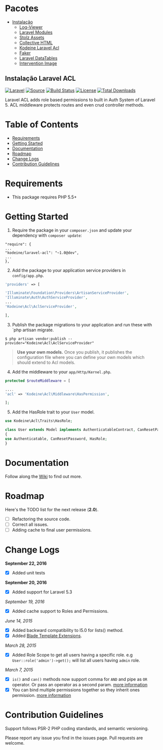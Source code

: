 # Pacotes

- [Instalação](#)
    - [Log-Viewer](/docs/{{version}}/pacotes/logviewer)
    - [Laravel Modules](/docs/{{version}}/pacotes/laravelmodules)
    - [Stolz Assets](/docs/{{version}}/pacotes/stolzassets)
    - [Collective HTML](/docs/{{version}}/pacotes/collectivehtml)
    - [Kodeine Laravel Acl](/docs/{{version}}/pacotes/laravelacl)
    - [Faker](/docs/{{version}}/pacotes/faker)
    - [Laravel DataTables](/docs/{{version}}/pacotes/laraveldatatables)
    - [Intervention Image](/docs/{{version}}/pacotes/interventionimage)

<a name="laravel-acl"></a>
## Instalação Laravel ACL

[![Laravel](https://img.shields.io/badge/Laravel-~5.0-orange.svg?style=flat-square)](http://laravel.com)
[![Source](http://img.shields.io/badge/source-kodeine/laravel--acl-blue.svg?style=flat-square)](https://github.com/kodeine/laravel-acl/)
[![Build Status](http://img.shields.io/travis/kodeine/laravel--acl/master.svg?style=flat-square)](https://travis-ci.org/kodeine/laravel-acl)
[![License](http://img.shields.io/badge/license-MIT-brightgreen.svg?style=flat-square)](https://tldrlegal.com/license/mit-license)
[![Total Downloads](http://img.shields.io/packagist/dt/kodeine/laravel-acl.svg?style=flat-square)](https://packagist.org/packages/kodeine/laravel-acl)

Laravel ACL adds role based permissions to built in Auth System of Laravel 5. ACL middleware protects routes and even crud controller methods.

# Table of Contents
* [Requirements](#requirements)
* [Getting Started](#getting-started)
* [Documentation](#documentation)
* [Roadmap](#roadmap)
* [Change Logs](#change-logs)
* [Contribution Guidelines](#contribution-guidelines)


# <a name="requirements"></a>Requirements

* This package requires PHP 5.5+

# <a name="getting-started"></a>Getting Started

1. Require the package in your `composer.json` and update your dependency with `composer update`:

```
"require": {
...
"kodeine/laravel-acl": "~1.0@dev",
...
},
```

2. Add the package to your application service providers in `config/app.php`.

```php
'providers' => [

'Illuminate\Foundation\Providers\ArtisanServiceProvider',
'Illuminate\Auth\AuthServiceProvider',
...
'Kodeine\Acl\AclServiceProvider',

],
```

3. Publish the package migrations to your application and run these with `php artisan migrate.

```
$ php artisan vendor:publish --provider="Kodeine\Acl\AclServiceProvider"
```

> **Use your own models.**
> Once you publish, it publishes the configuration file where you can define your own models which should extend to Acl models.

4. Add the middleware to your `app/Http/Kernel.php`.

```php
protected $routeMiddleware = [

....
'acl' => 'Kodeine\Acl\Middleware\HasPermission',

];
```

5. Add the HasRole trait to your `User` model.

```php
use Kodeine\Acl\Traits\HasRole;

class User extends Model implements AuthenticatableContract, CanResetPasswordContract
{
use Authenticatable, CanResetPassword, HasRole;
}
```

# <a name="documentation"></a>Documentation

Follow along the [Wiki](https://github.com/kodeine/laravel-acl/wiki) to find out more.

# <a name="roadmap"></a>Roadmap

Here's the TODO list for the next release (**2.0**).

* [ ] Refactoring the source code.
* [ ] Correct all issues.
* [ ] Adding cache to final user permissions.

# <a name="change-logs"></a>Change Logs

**September 22, 2016**
* [x] Added unit tests

**September 20, 2016**
* [x] Added support for Laravel 5.3

*September 19, 2016*
* [x] Added cache support to Roles and Permissions.

*June 14, 2015*
* [x] Added backward compatibility to l5.0 for lists() method.
* [x] Added [Blade Template Extensions](https://github.com/kodeine/laravel-acl/wiki/Blade-Extensions).

*March 28, 2015*
* [x] Added Role Scope to get all users having a specific role. e.g `User::role('admin')->get();` will list all users having `admin` role.

*March 7, 2015*
* [x] `is()` and `can()` methods now support comma for `AND` and pipe as `OR` operator. Or pass an operator as a second param. [more information](https://github.com/kodeine/laravel-acl/wiki/Validate-Permissions-and-Roles)
* [x] You can bind multiple permissions together so they inherit ones permission. [more information](https://github.com/kodeine/laravel-acl/wiki/Permissions-Inheritance)

# <a name="contribution-guidelines"></a>Contribution Guidelines

Support follows PSR-2 PHP coding standards, and semantic versioning.

Please report any issue you find in the issues page.
Pull requests are welcome.